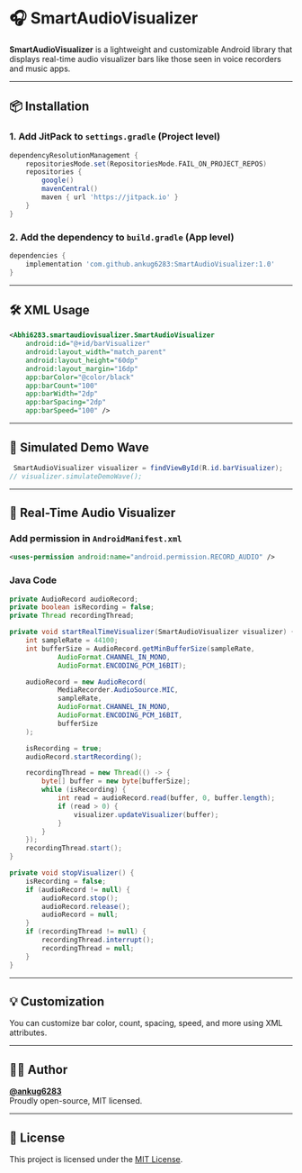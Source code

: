 # 🎧 SmartAudioVisualizer

**SmartAudioVisualizer** is a lightweight and customizable Android library that displays real-time audio visualizer bars like those seen in voice recorders and music apps.

---

## 📦 Installation

### 1. Add JitPack to `settings.gradle` (Project level)

```groovy
dependencyResolutionManagement {
    repositoriesMode.set(RepositoriesMode.FAIL_ON_PROJECT_REPOS)
    repositories {
        google()
        mavenCentral()
        maven { url 'https://jitpack.io' }
    }
}
```

### 2. Add the dependency to `build.gradle` (App level)

```groovy
dependencies {
    implementation 'com.github.ankug6283:SmartAudioVisualizer:1.0'
}
```

---

## 🛠️ XML Usage

```xml
<Abhi6283.smartaudiovisualizer.SmartAudioVisualizer
    android:id="@+id/barVisualizer"
    android:layout_width="match_parent"
    android:layout_height="60dp"
    android:layout_margin="16dp"
    app:barColor="@color/black"
    app:barCount="100"
    app:barWidth="2dp"
    app:barSpacing="2dp"
    app:barSpeed="100" />
```

---

## 🧪 Simulated Demo Wave

```java
 SmartAudioVisualizer visualizer = findViewById(R.id.barVisualizer);
// visualizer.simulateDemoWave();
```

---

## 🎤 Real-Time Audio Visualizer

### Add permission in `AndroidManifest.xml`

```xml
<uses-permission android:name="android.permission.RECORD_AUDIO" />
```

### Java Code

```java
private AudioRecord audioRecord;
private boolean isRecording = false;
private Thread recordingThread;

private void startRealTimeVisualizer(SmartAudioVisualizer visualizer) {
    int sampleRate = 44100;
    int bufferSize = AudioRecord.getMinBufferSize(sampleRate,
            AudioFormat.CHANNEL_IN_MONO,
            AudioFormat.ENCODING_PCM_16BIT);

    audioRecord = new AudioRecord(
            MediaRecorder.AudioSource.MIC,
            sampleRate,
            AudioFormat.CHANNEL_IN_MONO,
            AudioFormat.ENCODING_PCM_16BIT,
            bufferSize
    );

    isRecording = true;
    audioRecord.startRecording();

    recordingThread = new Thread(() -> {
        byte[] buffer = new byte[bufferSize];
        while (isRecording) {
            int read = audioRecord.read(buffer, 0, buffer.length);
            if (read > 0) {
                visualizer.updateVisualizer(buffer);
            }
        }
    });
    recordingThread.start();
}

private void stopVisualizer() {
    isRecording = false;
    if (audioRecord != null) {
        audioRecord.stop();
        audioRecord.release();
        audioRecord = null;
    }
    if (recordingThread != null) {
        recordingThread.interrupt();
        recordingThread = null;
    }
}
```

---

## 💡 Customization

You can customize bar color, count, spacing, speed, and more using XML attributes.

---

## 🧑‍💻 Author

**[@ankug6283](https://github.com/ankug6283)**  
Proudly open-source, MIT licensed.

---

## 📄 License

This project is licensed under the [MIT License](LICENSE).